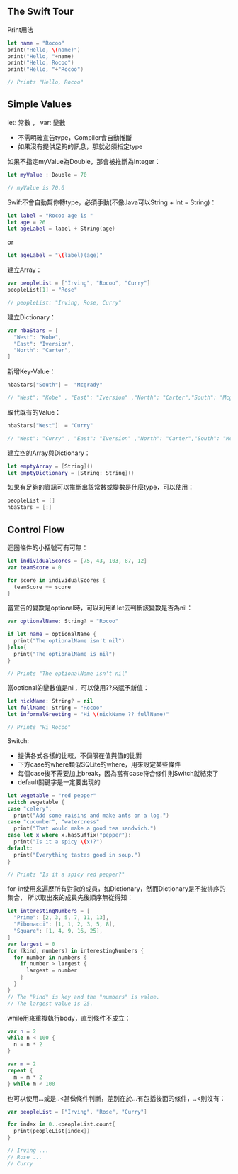 The Swift Tour
----------------
Print用法
```swift
let name = "Rocoo"
print("Hello, \(name)")
print("Hello, "+name)
print("Hello, Rocoo")
print("Hello, "+"Rocoo")

// Prints "Hello, Rocoo"
```

Simple Values
----------
let: 常數 ， var: 變數

- 不需明確宣告type，Compiler會自動推斷
- 如果沒有提供足夠的訊息，那就必須指定type

如果不指定myValue為Double，那會被推斷為Integer：
```swift
let myValue : Double = 70

// myValue is 70.0
```

Swift不會自動幫你轉type，必須手動(不像Java可以String + Int = String)：
```swift
let label = "Rocoo age is "
let age = 26
let ageLabel = label + String(age)
```
or
```swift
let ageLabel = "\(label)(age)"
```

建立Array： 
```swift
var peopleList = ["Irving", "Rocoo", "Curry"]
peopleList[1] = "Rose"

// peopleList: "Irving, Rose, Curry"
```

建立Dictionary：
```swift
var nbaStars = [
  "West": "Kobe",
  "East": "Iversion",
  "North": "Carter",
]
```

新增Key-Value：
```swift
nbaStars["South"] =  "Mcgrady"

// "West": "Kobe" , "East": "Iversion" ,"North": "Carter","South": "Mcgrady"
```

取代既有的Value：
```swift
nbaStars["West"]  = "Curry"

// "West": "Curry" , "East": "Iversion" ,"North": "Carter","South": "Mcgrady"
```

建立空的Array與Dictionary：
```swift
let emptyArray = [String]()
let emptyDictionary = [String: String]()
```

如果有足夠的資訊可以推斷出該常數或變數是什麼type，可以使用：
```swift
peopleList = []
nbaStars = [:]
```


Control Flow
----------
迴圈條件的小括號可有可無：
```swift
let individualScores = [75, 43, 103, 87, 12]
var teamScore = 0

for score in individualScores {
  teamScore += score
}
```

當宣告的變數是optional時，可以利用if let去判斷該變數是否為nil：
```swift
var optionalName: String? = "Rocoo"

if let name = optionalName {
  print("The optionalName isn't nil")
}else{
  print("The optionalName is nil")
}

// Prints "The optionalName isn't nil" 
```

當optional的變數值是nil，可以使用??來賦予新值：
```swift
let nickName: String? = nil
let fullName: String = "Rocoo"
let informalGreeting = "Hi \(nickName ?? fullName)"

// Prints "Hi Rocoo"
```
Switch:
- 提供各式各樣的比較，不侷限在值與值的比對
- 下方case的where類似SQLite的where，用來設定某些條件
- 每個case後不需要加上break，因為當有case符合條件則Switch就結束了
- default關鍵字是一定要出現的
```swift
let vegetable = "red pepper"
switch vegetable {
case "celery":
  print("Add some raisins and make ants on a log.")
case "cucumber", "watercress":
  print("That would make a good tea sandwich.")
case let x where x.hasSuffix("pepper"):
  print("Is it a spicy \(x)?")
default:
  print("Everything tastes good in soup.")
}

// Prints "Is it a spicy red pepper?"
```

for-in使用來遍歷所有對象的成員，如Dictionary，然而Dictionary是不按排序的集合，
所以取出來的成員先後順序無從得知：
```swift
let interestingNumbers = [
  "Prime": [2, 3, 5, 7, 11, 13],
  "Fibonacci": [1, 1, 2, 3, 5, 8],
  "Square": [1, 4, 9, 16, 25],
]
var largest = 0
for (kind, numbers) in interestingNumbers {
  for number in numbers {
    if number > largest {
      largest = number
    }
  }
}
// The "kind" is key and the "numbers" is value.
// The largest value is 25.
```

while用來重複執行body，直到條件不成立：
```swift
var n = 2
while n < 100 {
  n = n * 2
}

var m = 2
repeat {
  m = m * 2
} while m < 100
```

也可以使用...或是..<當做條件判斷，差別在於...有包括後面的條件，..<則沒有：
```swift
var peopleList = ["Irving", "Rose", "Curry"]

for index in 0..<peopleList.count{
  print(peopleList[index])
}

// Irving ...
// Rose ...
// Curry
```

